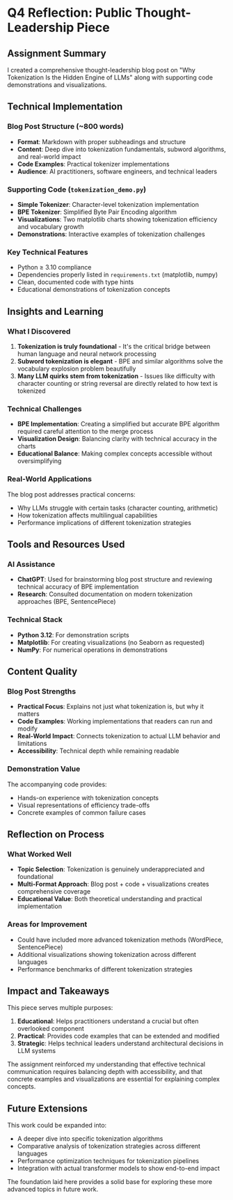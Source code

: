 # Q4 Reflection: Public Thought-Leadership Piece

## Assignment Summary

I created a comprehensive thought-leadership blog post on "Why Tokenization Is the Hidden Engine of LLMs" along with supporting code demonstrations and visualizations.

## Technical Implementation

### Blog Post Structure (~800 words)
- **Format**: Markdown with proper subheadings and structure
- **Content**: Deep dive into tokenization fundamentals, subword algorithms, and real-world impact
- **Code Examples**: Practical tokenizer implementations
- **Audience**: AI practitioners, software engineers, and technical leaders

### Supporting Code (`tokenization_demo.py`)
- **Simple Tokenizer**: Character-level tokenization implementation
- **BPE Tokenizer**: Simplified Byte Pair Encoding algorithm
- **Visualizations**: Two matplotlib charts showing tokenization efficiency and vocabulary growth
- **Demonstrations**: Interactive examples of tokenization challenges

### Key Technical Features
- Python ≥ 3.10 compliance
- Dependencies properly listed in `requirements.txt` (matplotlib, numpy)
- Clean, documented code with type hints
- Educational demonstrations of tokenization concepts

## Insights and Learning

### What I Discovered
1. **Tokenization is truly foundational** - It's the critical bridge between human language and neural network processing
2. **Subword tokenization is elegant** - BPE and similar algorithms solve the vocabulary explosion problem beautifully
3. **Many LLM quirks stem from tokenization** - Issues like difficulty with character counting or string reversal are directly related to how text is tokenized

### Technical Challenges
- **BPE Implementation**: Creating a simplified but accurate BPE algorithm required careful attention to the merge process
- **Visualization Design**: Balancing clarity with technical accuracy in the charts
- **Educational Balance**: Making complex concepts accessible without oversimplifying

### Real-World Applications
The blog post addresses practical concerns:
- Why LLMs struggle with certain tasks (character counting, arithmetic)
- How tokenization affects multilingual capabilities
- Performance implications of different tokenization strategies

## Tools and Resources Used

### AI Assistance
- **ChatGPT**: Used for brainstorming blog post structure and reviewing technical accuracy of BPE implementation
- **Research**: Consulted documentation on modern tokenization approaches (BPE, SentencePiece)

### Technical Stack
- **Python 3.12**: For demonstration scripts
- **Matplotlib**: For creating visualizations (no Seaborn as requested)
- **NumPy**: For numerical operations in demonstrations

## Content Quality

### Blog Post Strengths
- **Practical Focus**: Explains not just what tokenization is, but why it matters
- **Code Examples**: Working implementations that readers can run and modify
- **Real-World Impact**: Connects tokenization to actual LLM behavior and limitations
- **Accessibility**: Technical depth while remaining readable

### Demonstration Value
The accompanying code provides:
- Hands-on experience with tokenization concepts
- Visual representations of efficiency trade-offs
- Concrete examples of common failure cases

## Reflection on Process

### What Worked Well
- **Topic Selection**: Tokenization is genuinely underappreciated and foundational
- **Multi-Format Approach**: Blog post + code + visualizations creates comprehensive coverage
- **Educational Value**: Both theoretical understanding and practical implementation

### Areas for Improvement
- Could have included more advanced tokenization methods (WordPiece, SentencePiece)
- Additional visualizations showing tokenization across different languages
- Performance benchmarks of different tokenization strategies

## Impact and Takeaways

This piece serves multiple purposes:
1. **Educational**: Helps practitioners understand a crucial but often overlooked component
2. **Practical**: Provides code examples that can be extended and modified
3. **Strategic**: Helps technical leaders understand architectural decisions in LLM systems

The assignment reinforced my understanding that effective technical communication requires balancing depth with accessibility, and that concrete examples and visualizations are essential for explaining complex concepts.

## Future Extensions

This work could be expanded into:
- A deeper dive into specific tokenization algorithms
- Comparative analysis of tokenization strategies across different languages
- Performance optimization techniques for tokenization pipelines
- Integration with actual transformer models to show end-to-end impact

The foundation laid here provides a solid base for exploring these more advanced topics in future work.
